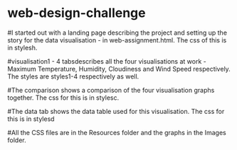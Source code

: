 # web-design-challenge

#I started out with a landing page describing the project and setting up the story for the data visualisation - in web-assignment.html. The css of this is in stylesh.

#visualisation1 - 4 tabsdescribes all the four visualisations at work - Maximum Temperature, Humidity, Cloudiness and Wind Speed respectively. The styles are styles1-4 respectively as well.

#The comparison shows a comparison of the four visualisation graphs together. The css for this is in stylesc.

#The data tab shows the data table used for this visualisation. The css for this is in stylesd

#All the CSS files are in the Resources folder and the graphs in the Images folder.
